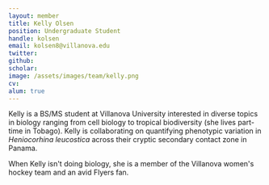 ```yaml
---
layout: member
title: Kelly Olsen
position: Undergraduate Student
handle: kolsen
email: kolsen8@villanova.edu
twitter:
github: 
scholar: 
image: /assets/images/team/kelly.png
cv:
alum: true
---
```


Kelly is a BS/MS student at Villanova University interested in diverse topics in biology ranging from cell biology to tropical biodiversity (she lives part-time in Tobago). Kelly is collaborating on quantifying phenotypic variation in *Heniocorhina leucostica* across their cryptic secondary contact zone in Panama.

When Kelly isn't doing biology, she is a member of the Villanova women's hockey team and an avid Flyers fan.
